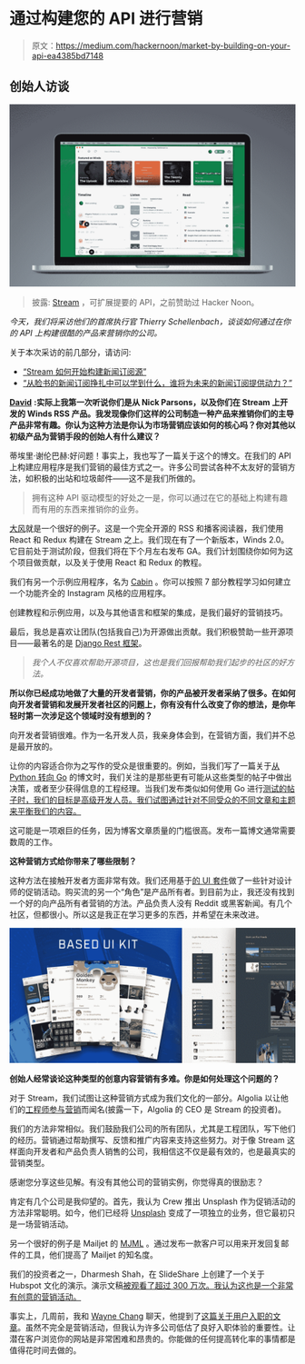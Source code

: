 # 通过构建您的 API 进行营销

> 原文：<https://medium.com/hackernoon/market-by-building-on-your-api-ea4385bd7148>

## 创始人访谈

![](img/8f0116a43f14540981b3dbe0e34f77d1.png)

> 披露: [Stream](https://goo.gl/LxzcfX) ，可扩展提要的 API，之前赞助过 Hacker Noon。

*今天，我们将采访他们的首席执行官 Thierry Schellenbach，谈谈如何通过在你的 API 上构建很酷的产品来营销你的公司。*

关于本次采访的前几部分，请访问:

*   [“Stream 如何开始构建新闻订阅源”](/@DavidSmooke/how-stream-started-building-newsfeeds-bfd064ddf054)
*   [“从脸书的新闻订阅挣扎中可以学到什么，谁将为未来的新闻订阅提供动力？”](/@DavidSmooke/what-to-learn-from-facebooks-newsfeed-struggles-and-who-will-power-the-newsfeed-of-the-future-fd32f31e6321)

[**David**](https://medium.com/u/7f91547ce9c9) **:实际上我第一次听说你们是从 Nick Parsons，以及你们在 Stream 上开发的 Winds RSS 产品。我发现像你们这样的公司制造一种产品来推销你们的主导产品非常有趣。你认为这种方法是你认为市场营销应该如何的核心吗？你对其他以初级产品为营销手段的创始人有什么建议？**

蒂埃里·谢伦巴赫:好问题！事实上，我也写了一篇关于这个的博文。在我们的 API 上构建应用程序是我们营销的最佳方式之一。许多公司尝试各种不太友好的营销方法，如积极的出站和垃圾邮件——这不是我们所做的。

> 拥有这种 API 驱动模型的好处之一是，你可以通过在它的基础上构建有趣而有用的东西来推销你的业务。

[大风](https://getstream.io/winds/)就是一个很好的例子。这是一个完全开源的 RSS 和播客阅读器，我们使用 React 和 Redux 构建在 Stream 之上。我们现在有了一个新版本，Winds 2.0。它目前处于测试阶段，但我们将在下个月左右发布 GA。我们计划围绕你如何为这个项目做贡献，以及关于使用 React 和 Redux 的教程。

我们有另一个示例应用程序，名为 [Cabin](http://cabin.getstream.io/) 。你可以按照 7 部分教程学习如何建立一个功能齐全的 Instagram 风格的应用程序。

创建教程和示例应用，以及与其他语言和框架的集成，是我们最好的营销技巧。

最后，我总是喜欢让团队(包括我自己)为开源做出贡献。我们积极赞助一些开源项目——最著名的是 [Django Rest 框架](http://www.django-rest-framework.org/)。

> *我个人不仅喜欢帮助开源项目，这也是我们回报帮助我们起步的社区的好方法。*

**所以你已经成功地做了大量的开发者营销，你的产品被开发者采纳了很多。在如何向开发者营销和发展开发者社区的问题上，你有没有什么改变了你的想法，是你年轻时第一次涉足这个领域时没有想到的？**

向开发者营销很难。作为一名开发人员，我亲身体会到，在营销方面，我们并不总是最开放的。

让你的内容适合你为之写作的受众是很重要的。例如，当我们写了一篇关于[从 Python 转向 Go](https://getstream.io/blog/switched-python-go/) 的博文时，我们关注的是那些更有可能从这些类型的帖子中做出决策，或者至少获得信息的工程经理。当我们发布类似如何使用 Go 进行[测试的帖子时，我们的目标是高级开发人员。我们试图通过针对不同受众的不同文章和主题来平衡我们的内容。](https://getstream.io/blog/how-we-test-go-at-stream/)

这可能是一项艰巨的任务，因为博客文章质量的门槛很高。发布一篇博文通常需要数周的工作。

**这种营销方式给你带来了哪些限制？**

这种方法在接触开发者方面非常有效。我们还用基于[的 UI 套件](https://getstream.io/based-feed-ui-kit-sketch/)做了一些针对设计师的促销活动。购买流的另一个“角色”是产品所有者。到目前为止，我还没有找到一个好的向产品所有者营销的方法。产品负责人没有 Reddit 或黑客新闻。有几个社区，但都很小。所以这是我正在学习更多的东西，并希望在未来改进。

![](img/ce13f053da448666f4519408be282836.png)

**创始人经常谈论这种类型的创意内容营销有多难。你是如何处理这个问题的？**

对于 Stream，我们试图让这种营销方式成为我们文化的一部分。Algolia 以让他们的[工程师参与营销](https://stories.algolia.com/the-new-paradigm-engineers-as-marketers-c5aae44b7203)而闻名(披露一下，Algolia 的 CEO 是 Stream 的投资者)。

我们的方法非常相似。我们鼓励我们公司的所有团队，尤其是工程团队，写下他们的经历。营销通过帮助撰写、反馈和推广内容来支持这些努力。对于像 Stream 这样面向开发者和产品负责人销售的公司，我相信这不仅是最有效的，也是最真实的营销类型。

感谢您分享这些见解。有没有其他公司的营销实例，你觉得真的很励志？

肯定有几个公司是我仰望的。首先，我认为 Crew 推出 Unsplash 作为促销活动的方法非常聪明。如今，他们已经将 [Unsplash](https://unsplash.com/) 变成了一项独立的业务，但它最初只是一场营销活动。

另一个很好的例子是 Mailjet 的 [MJML](https://www.mailjet.com/feature/mjml/) 。通过发布一款客户可以用来开发回复邮件的工具，他们提高了 Mailjet 的知名度。

我们的投资者之一，Dharmesh Shah，在 SlideShare 上创建了一个关于 Hubspot 文化的演示。演示文稿[被观看了超过 300 万次。我认为这也是一个非常有创意的营销活动。](https://www.slideshare.net/HubSpot/the-hubspot-culture-code-creating-a-company-we-love)

事实上，几周前，我和 [Wayne Chang](https://twitter.com/wayne?lang=en) 聊天，他提到了[这篇关于用户入职的文章](https://hackernoon.com/the-quintessential-guide-for-building-an-unforgettable-first-time-user-experience-19720a7447d2)。虽然不完全是营销活动，但我认为许多公司低估了良好入职体验的重要性。让潜在客户浏览你的网站是非常困难和昂贵的。你能做的任何提高转化率的事情都是值得花时间去做的。